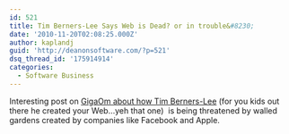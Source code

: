 ```yaml
---
id: 521
title: Tim Berners-Lee Says Web is Dead? or in trouble&#8230;
date: '2010-11-20T02:08:25.000Z'
author: kaplandj
guid: 'http://deanonsoftware.com/?p=521'
dsq_thread_id: '175914914'
categories:
  - Software Business
---
```

Interesting post on [GigaOm about how Tim Berners-Lee](http://gigaom.com/2010/11/19/like-democracy-the-web-needs-to-be-defended-its-creator-says/?utm_source=feedburner&utm_medium=feed&utm_campaign=Feed:+OmMalik+(GigaOM:+Tech)) (for you kids out there he created your Web…yeh that one)  is being threatened by walled gardens created by companies like Facebook and Apple.
